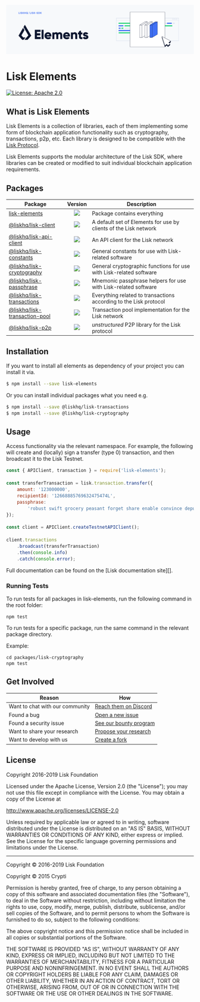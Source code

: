 ![Logo](../docs/assets/banner_elements.png)

# Lisk Elements

[![License: Apache 2.0](https://img.shields.io/badge/License-Apache%202.0-blue.svg)](http://www.apache.org/licenses/LICENSE-2.0)

## What is Lisk Elements

Lisk Elements is a collection of libraries, each of them implementing some form of blockchain application functionality such as cryptography, transactions, p2p, etc. Each library is designed to be compatible with the [Lisk Protocol](https://lisk.io/documentation/lisk-protocol).

Lisk Elements supports the modular architecture of the Lisk SDK, where libraries can be created or modified to suit individual blockchain application requirements.

## Packages

| Package                                                          |                                                        Version                                                        | Description                                                        |
| ---------------------------------------------------------------- | :-------------------------------------------------------------------------------------------------------------------: | ------------------------------------------------------------------ |
| [lisk-elements](/elements/lisk-elements)                         |         [![](https://img.shields.io/badge/npm-v2.4.0-green.svg)](https://www.npmjs.com/package/lisk-elements)         | Package contains everything                                        |
| [@liskhq/lisk-client](/elements/lisk-client)                     |      [![](https://img.shields.io/badge/npm-v2.3.1-green.svg)](https://www.npmjs.com/package/@liskhq/lisk-client)      | A default set of Elements for use by clients of the Lisk network   |
| [@liskhq/lisk-api-client](/elements/lisk-api-client)             |    [![](https://img.shields.io/badge/npm-v2.0.3-green.svg)](https://www.npmjs.com/package/@liskhq/lisk-api-client)    | An API client for the Lisk network                                 |
| [@liskhq/lisk-constants](/elements/lisk-constants)               |    [![](https://img.shields.io/badge/npm-v1.2.3-green.svg)](https://www.npmjs.com/package/@liskhq/lisk-constants)     | General constants for use with Lisk-related software               |
| [@liskhq/lisk-cryptography](/elements/lisk-cryptography)         |   [![](https://img.shields.io/badge/npm-v2.3.0-green.svg)](https://www.npmjs.com/package/@liskhq/lisk-cryptography)   | General cryptographic functions for use with Lisk-related software |
| [@liskhq/lisk-passphrase](/elements/lisk-passphrase)             |    [![](https://img.shields.io/badge/npm-v2.0.3-green.svg)](https://www.npmjs.com/package/@liskhq/lisk-passphrase)    | Mnemonic passphrase helpers for use with Lisk-related software     |
| [@liskhq/lisk-transactions](/elements/lisk-transactions)         |   [![](https://img.shields.io/badge/npm-v2.3.1-green.svg)](https://www.npmjs.com/package/@liskhq/lisk-transactions)   | Everything related to transactions according to the Lisk protocol  |
| [@liskhq/lisk-transaction-pool](/elements/lisk-transaction-pool) | [![](https://img.shields.io/badge/npm-v0.2.0-green.svg)](https://www.npmjs.com/package/@liskhq/lisk-transaction-pool) | Transaction pool implementation for the Lisk network               |
| [@liskhq/lisk-p2p](/elements/lisk-p2p)                           |       [![](https://img.shields.io/badge/npm-v0.3.3-green.svg)](https://www.npmjs.com/package/@liskhq/lisk-p2p)        | _unstructured_ P2P library for the Lisk protocol                   |

## Installation

If you want to install all elements as dependency of your project you can install it via.

```sh
$ npm install --save lisk-elements
```

Or you can install individual packages what you need e.g.

```sh
$ npm install --save @liskhq/lisk-transactions
$ npm install --save @liskhq/lisk-cryptography
```

## Usage

Access functionality via the relevant namespace. For example, the following will create and (locally) sign a transfer (type 0) transaction, and then broadcast it to the Lisk Testnet.

```js
const { APIClient, transaction } = require('lisk-elements');

const transferTransaction = lisk.transaction.transfer({
	amount: '123000000',
	recipientId: '12668885769632475474L',
	passphrase:
		'robust swift grocery peasant forget share enable convince deputy road keep cheap',
});

const client = APIClient.createTestnetAPIClient();

client.transactions
	.broadcast(transferTransaction)
	.then(console.info)
	.catch(console.error);
```

Full documentation can be found on the [Lisk documentation site][].

### Running Tests

To run tests for all packages in lisk-elements, run the following command in the root folder:

```
npm test
```

To run tests for a specific package, run the same command in the relevant package directory.

Example:

```
cd packages/lisk-cryptography
npm test
```

## Get Involved

| Reason                          | How                                                                                            |
| ------------------------------- | ---------------------------------------------------------------------------------------------- |
| Want to chat with our community | [Reach them on Discord](https://discord.gg/lisk)                                               |
| Found a bug                     | [Open a new issue](https://github.com/LiskHQ/lisk/issues/new)                                  |
| Found a security issue          | [See our bounty program](https://blog.lisk.io/announcing-lisk-bug-bounty-program-5895bdd46ed4) |
| Want to share your research     | [Propose your research](https://research.lisk.io)                                              |
| Want to develop with us         | [Create a fork](https://github.com/LiskHQ/lisk/fork)                                           |

## License

Copyright 2016-2019 Lisk Foundation

Licensed under the Apache License, Version 2.0 (the "License");
you may not use this file except in compliance with the License.
You may obtain a copy of the License at

http://www.apache.org/licenses/LICENSE-2.0

Unless required by applicable law or agreed to in writing, software
distributed under the License is distributed on an "AS IS" BASIS,
WITHOUT WARRANTIES OR CONDITIONS OF ANY KIND, either express or implied.
See the License for the specific language governing permissions and
limitations under the License.

---

Copyright © 2016-2019 Lisk Foundation

Copyright © 2015 Crypti

Permission is hereby granted, free of charge, to any person obtaining a copy of this software and associated documentation files (the "Software"), to deal in the Software without restriction, including without limitation the rights to use, copy, modify, merge, publish, distribute, sublicense, and/or sell copies of the Software, and to permit persons to whom the Software is furnished to do so, subject to the following conditions:

The above copyright notice and this permission notice shall be included in all copies or substantial portions of the Software.

THE SOFTWARE IS PROVIDED "AS IS", WITHOUT WARRANTY OF ANY KIND, EXPRESS OR IMPLIED, INCLUDING BUT NOT LIMITED TO THE WARRANTIES OF MERCHANTABILITY, FITNESS FOR A PARTICULAR PURPOSE AND NONINFRINGEMENT. IN NO EVENT SHALL THE AUTHORS OR COPYRIGHT HOLDERS BE LIABLE FOR ANY CLAIM, DAMAGES OR OTHER LIABILITY, WHETHER IN AN ACTION OF CONTRACT, TORT OR OTHERWISE, ARISING FROM, OUT OF OR IN CONNECTION WITH THE SOFTWARE OR THE USE OR OTHER DEALINGS IN THE SOFTWARE.
